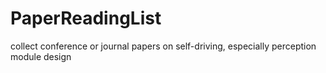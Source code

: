 # PaperReadingList
collect conference or journal papers on self-driving, especially perception module design
